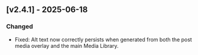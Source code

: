 ## [v2.4.1] - 2025-06-18

### Changed
- Fixed: Alt text now correctly persists when generated from both the post media overlay and the main Media Library.
